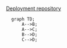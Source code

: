 [Deployment repository](https://de-re.github.io)

```mermaid
  graph TD;
      A-->B;
      A-->C;
      B-->D;
      C-->D;
```
